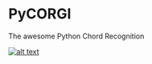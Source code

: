 # PyCORGI
The awesome Python Chord Recognition

[![alt text][2]][1]

  [1]: https://upload.wikimedia.org/wikipedia/commons/thumb/f/f6/Pembroke_Welsh_Corgi_Puppy.jpg/640px-Pembroke_Welsh_Corgi_Puppy.jpg
  [2]: https://upload.wikimedia.org/wikipedia/commons/thumb/f/f6/Pembroke_Welsh_Corgi_Puppy.jpg/640px-Pembroke_Welsh_Corgi_Puppy.jpg

